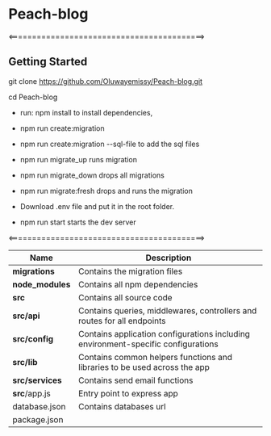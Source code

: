 # Peach-blog

<==========================================>
## Getting Started
git clone https://github.com/Oluwayemissy/Peach-blog.git

cd Peach-blog

- run: npm install to install dependencies, 

- npm run create:migration <migration-table-name>

- npm run create:migration <migration-table-name> --sql-file to add the sql files

- npm run migrate_up runs migration

- npm run migrate_down drops all migrations

- npm run migrate:fresh drops and runs the migration

- Download .env file and put it in the root folder.

- npm run start starts the dev server


<==========================================>

| Name | Description |
| ------------------------ | --------------------------------------------------------------------------------------------- |
| **migrations**           | Contains the migration files  |
| **node_modules**         | Contains all  npm dependencies                                                            |
| **src**                  | Contains all source code                          |
| **src/api**              | Contains queries, middlewares, controllers and routes for all endpoints |
| **src/config**           | Contains application configurations including environment-specific configurations 
| **src/lib**              | Contains common helpers functions and libraries to be used across the app |  
| **src/services**         | Contains send email functions |
| **src**/app.js           | Entry point to express app                                                               |
| database.json            | Contains databases url                                                              |
| package.json 